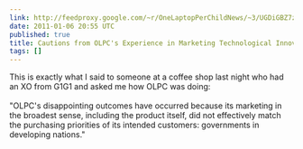 ```yaml
---
link: http://feedproxy.google.com/~r/OneLaptopPerChildNews/~3/UGDiGBZ7zhM/cautions_from_olpcs_experience.html
date: 2011-01-06 20:55 UTC
published: true
title: Cautions from OLPC's Experience in Marketing Technological Innovation to LDCs
tags: []
---
```


This is exactly what I said to someone at a coffee shop last night who had an XO from G1G1 and asked me how OLPC was doing:<br><br>"OLPC's disappointing outcomes have occurred because its marketing in the broadest sense, including the product itself, did not effectively match the purchasing priorities of its intended customers: governments in developing nations."

